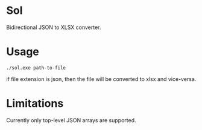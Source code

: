 # Sol
Bidirectional JSON to XLSX converter.

# Usage

`./sol.exe path-to-file`

if file extension is json, then the file will be converted to xlsx and vice-versa.

# Limitations

Currently only top-level JSON arrays are supported.
